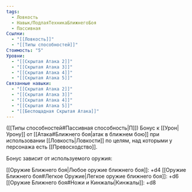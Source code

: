 ```yaml
---
tags:
  - Ловкость
  - Навык/ПодлаяТехникаБлижнегоБоя
  - Пассивная
Ссылки:
  - "[[Ловкость]]"
  - "[[Типы способностей]]"
Стоимость: "5"
Уровни:
  - "[[Скрытая Атака 2]]"
  - "[[Скрытая Атака 3]]"
  - "[[Скрытая Атака 4]]"
  - "[[Скрытая Атака 5]]"
Связанные навыки:
  - "[[Скрытая Атака 2]]"
  - "[[Скрытая Атака 3]]"
  - "[[Скрытая Атака 4]]"
  - "[[Скрытая Атака 5]]"
  - "[[Беспощадная Скрытая Атака]]"
---
```

([[Типы способностей#Пассивная способность|П]]) Бонус к [[Урон|Урону]] от [[Атака#Ближнего боя|атак в ближнем бою]] при использовании [[Ловкость|Ловкости]] по целям, над которыми у персонажа есть [[Превосходство]].

Бонус зависит от используемого оружия:

[[Оружие Ближнего боя|Любое оружие ближнего боя]]: +d4
[[Оружие Ближнего боя#Легкое Оружие|Легкое оружие ближнего боя]]: +d6
[[Оружие Ближнего боя#Ножи и Кинжалы|Кинжалы]]: +d8
